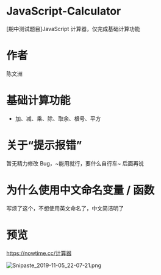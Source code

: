 # JavaScript-Calculator
[期中测试题目]JavaScript 计算器，仅完成基础计算功能

# 作者
陈文洲

# 基础计算功能
- 加、减、乘、除、取余、根号、平方

# 关于“提示报错”
暂无精力修改 Bug，~能用就行，要什么自行车~ 后面再说


# 为什么使用中文命名变量 / 函数
写烦了这个，不想使用英文命名了，中文简洁明了

# 预览
https://nowtime.cc/计算器

![Snipaste_2019-11-05_22-07-21.png](https://i.loli.net/2019/11/05/5qpwlT4IBYE8zXJ.png)
